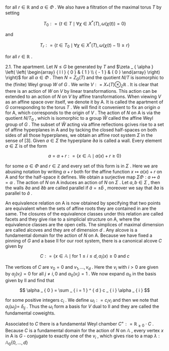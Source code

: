 for all $r \in \mathbb { R }$ and $\alpha \in \Phi$ . We also have a filtration of the maximal torus $T$ by setting  

$$
T _ { 0 } : = \{ t \in T \mid \forall \chi \in X ^ { * } ( T ) , \omega ( \chi ( t ) ) = 0 \}
$$  

and  

$$
T _ { r } : = \{ t \in T _ { 0 } \mid \forall \chi \in X ^ { * } ( T ) , \omega ( \chi ( t ) - 1 ) \geq r \}
$$  

for all $r \in \mathbb { R }$ .  

2.1. The apartment. Let $N \leq G$ be generated by $T$ and $\zeta _ { \alpha } \left( \left( \begin{array} { l l } { 0 } & { 1 } \\ { - 1 } & { 0 } \end{array} \right) \right)$ for all $\alpha \in \Phi$ . Then $N = Z _ { G } ( T )$ and the quotient $N / T$ is isomorphic to the (finite) Weyl group $W$ of $G$ . We write $V : = X _ { * } ( T ) \otimes _ { \mathbb { Z } } \mathbb { R }$ . It is clear that there is an action of $W$ on $V$ by linear transformations. This action can be extended to an action of $N$ on $V$ by affine transformations. When viewing $V$ as an affine space over itself, we denote it by A. It is called the apartment of $G$ corresponding to the torus $T$ . We will find it convenient to fix an origin $o$ for A, which corresponds to the origin of $V$ . The action of $N$ on A is via the quotient $N / T _ { 0 }$ , which is isomorphic to a group $\widehat { W }$ called the affine Weyl group of $G$ . The subset of $\widehat { W }$ acting via affine reflections gcives rise to a set of affine hyperplanes in A and by tacking the closed half-spaces on both sides of all those hyperplanes, we obtain an affine root system $\Sigma$ in the sense of [3]. Given $a \in \Sigma$ the hyperplane $\partial a$ is called a wall. Every element $a \in \Sigma$ is of the form  

$$
a = \alpha + r : = \{ x \in \mathbb { A } \mid \alpha ( x ) + r \geq 0 \}
$$  

for some $\alpha \in \Phi$ and $r \in \mathbb { Z }$ and every set of this form is in $\Sigma$ . Here we are abusing notation by writing $\alpha + r$ both for the affine function $x \mapsto \alpha ( x ) + r$ on A and for the half-space it defines. We obtain a surjective map $\Sigma  \Phi : a \mapsto \hat { a } = \alpha$ . The action of $N$ on A induces an action of $N$ on $\Sigma$ . Let $a , b \in \Sigma$ , then the walls $\partial a$ and $\partial b$ are called parallel if $\hat { a } = \pm \hat { b }$ , moreover we say that $\partial a$ is parallel to $\hat { a }$ .  

An equivalence relation on A is now obtained by specifying that two points are equivalent when the sets of affine roots they are contained in are the same. The closures of the equivalence classes under this relation are called facets and they give rise to a simplicial structure on A, where the equivalence classes are the open cells. The simplices of maximal dimension are called alcoves and they are of dimension $d$ . Any alcove is a fundamental domain for the action of $N$ on A. Because we have fixed a pinning of $G$ and a base $\mathrm { I I }$ for our root system, there is a canonical alcove $C$ given by  

$$
C : = \{ x \in \mathbb { A } \mid { \mathrm { f o r ~ } } 1 \leq i \leq d , \alpha _ { i } ( x ) \geq 0 { \mathrm { ~ a n d ~ } } { c }
$$  

The vertices of $C$ are $v _ { 0 } = 0$ and $v _ { 1 } , \ldots , v _ { d }$ . Here the $v _ { i }$ with $i > 0$ are given by $\alpha _ { j } ( v _ { i } ) = 0$ for all $j \neq i , 0$ and $\alpha _ { 0 } ( v _ { i } ) = 1$ . We now expand $\alpha _ { 0 }$ in the basis given by $\mathrm { I I }$ and find that  

$$
\alpha _ { 0 } = \sum _ { i = 1 } ^ { d } c _ { i } \alpha _ { i }
$$  

for some positive integers $c _ { i }$ . We define $\omega _ { i } : = c _ { i } v _ { i }$ and then we note that $\alpha _ { i } ( \omega _ { j } ) =$ $\delta _ { i j }$ . Thus the $\omega _ { i }$ form a basis for $V$ dual to $\mathrm { I I }$ and they are called the fundamental coweights.  

Associated to $C$ there is a fundamental Weyl chamber $C ^ { + } : = \mathbb { R } _ { \geq 0 } \cdot C$ . Because $C$ is a fundamental domain for the action of $N$ on $\mathbb { A }$ , every vertex $x$ in A is $G$ - conjugate to exactly one of the $v _ { i }$ , which gives rise to a map $\lambda : \mathbb { A } _ { 0 }  \{ 0 , \dots , d \}$  